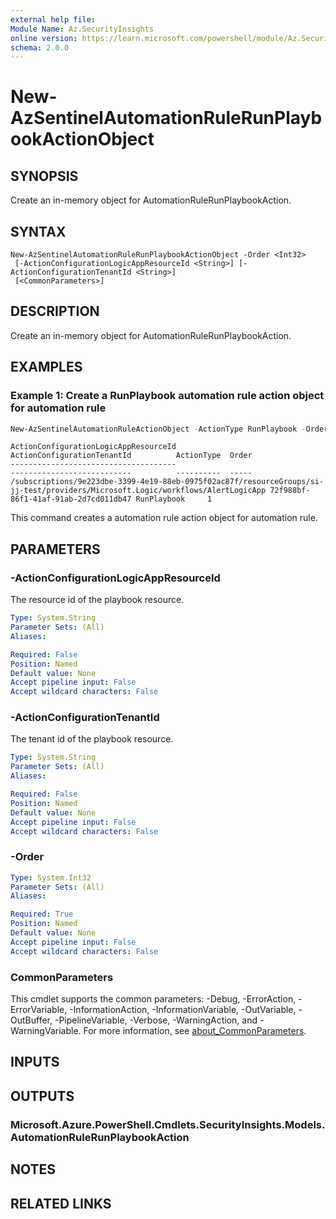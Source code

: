 ```yaml
---
external help file:
Module Name: Az.SecurityInsights
online version: https://learn.microsoft.com/powershell/module/Az.SecurityInsights/new-azsentinelautomationrulerunplaybookactionobject
schema: 2.0.0
---
```


# New-AzSentinelAutomationRuleRunPlaybookActionObject

## SYNOPSIS
Create an in-memory object for AutomationRuleRunPlaybookAction.

## SYNTAX

```
New-AzSentinelAutomationRuleRunPlaybookActionObject -Order <Int32>
 [-ActionConfigurationLogicAppResourceId <String>] [-ActionConfigurationTenantId <String>]
 [<CommonParameters>]
```

## DESCRIPTION
Create an in-memory object for AutomationRuleRunPlaybookAction.

## EXAMPLES

### Example 1: Create a RunPlaybook automation rule action object for automation rule
```powershell
New-AzSentinelAutomationRuleActionObject -ActionType RunPlaybook -Order 1 -LogicAppResourceId $LogicAppResource.Id -TenantId (Get-AzContext).Tenant.Id
```

```output
ActionConfigurationLogicAppResourceId                                                                                           ActionConfigurationTenantId          ActionType  Order
-------------------------------------                                                                                           ---------------------------          ----------  -----
/subscriptions/9e223dbe-3399-4e19-88eb-0975f02ac87f/resourceGroups/si-jj-test/providers/Microsoft.Logic/workflows/AlertLogicApp 72f988bf-86f1-41af-91ab-2d7cd011db47 RunPlaybook     1
```

This command creates a automation rule action object for automation rule.

## PARAMETERS

### -ActionConfigurationLogicAppResourceId
The resource id of the playbook resource.

```yaml
Type: System.String
Parameter Sets: (All)
Aliases:

Required: False
Position: Named
Default value: None
Accept pipeline input: False
Accept wildcard characters: False
```

### -ActionConfigurationTenantId
The tenant id of the playbook resource.

```yaml
Type: System.String
Parameter Sets: (All)
Aliases:

Required: False
Position: Named
Default value: None
Accept pipeline input: False
Accept wildcard characters: False
```

### -Order


```yaml
Type: System.Int32
Parameter Sets: (All)
Aliases:

Required: True
Position: Named
Default value: None
Accept pipeline input: False
Accept wildcard characters: False
```

### CommonParameters
This cmdlet supports the common parameters: -Debug, -ErrorAction, -ErrorVariable, -InformationAction, -InformationVariable, -OutVariable, -OutBuffer, -PipelineVariable, -Verbose, -WarningAction, and -WarningVariable. For more information, see [about_CommonParameters](http://go.microsoft.com/fwlink/?LinkID=113216).

## INPUTS

## OUTPUTS

### Microsoft.Azure.PowerShell.Cmdlets.SecurityInsights.Models.AutomationRuleRunPlaybookAction

## NOTES

## RELATED LINKS

